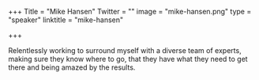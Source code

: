 ﻿+++
Title = "Mike Hansen"
Twitter = ""
image = "mike-hansen.png"
type = "speaker"
linktitle = "mike-hansen"

+++

Relentlessly working to surround myself with a diverse team of experts, making sure they know where to go, that they have what they need to get there and being amazed by the results.

